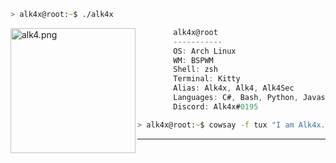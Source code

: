 
```zsh
> alk4x@root:~$ ./alk4x
```

<img align="left" src="https://raw.githubusercontent.com/alk4x/alk4x/main/assets/logo.png" alt="alk4.png" width="200"/>

```csharp
        alk4x@root
        -----------
        OS: Arch Linux
        WM: BSPWM
        Shell: zsh
        Terminal: Kitty
        Alias: Alk4x, Alk4, Alk4Sec
        Languages: C#, Bash, Python, Javascript
        Discord: Alk4x#0195
```
```zsh
> alk4x@root:~$ cowsay -f tux "I am Alk4x..."
```

---
